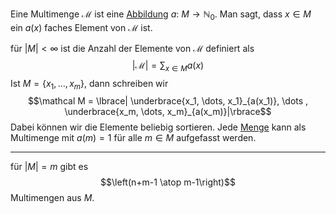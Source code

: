 Eine Multimenge $\mathcal M$ ist eine [Abbildung](Abbildungen.md) $a$:
$M \to \mathbb N_0$. Man sagt, dass $x\in M$ ein $a(x)$ faches Element von $\mathcal M$ ist.

für $|M| < \infty$ ist die Anzahl der Elemente von $\mathcal M$ definiert als
$$|\mathcal M| = \sum_{x\in M} a(x)$$
Ist $M = \lbrace x_1, \dots , x_m\rbrace$, dann schreiben wir
$$\mathcal M = \lbrace| \underbrace{x_1, \dots, x_1}_{a(x_1)}, \dots , \underbrace{x_m, \dots, x_m}_{a(x_m)}|\rbrace$$
Dabei können wir die Elemente beliebig sortieren.
Jede [Menge](Mengen.md) kann als Multimenge mit $a(m) = 1$ für alle $m\in M$ aufgefasst werden.

---

für $|M| = m$ gibt es
$$\left(n+m-1 \atop m-1\right)$$
Multimengen aus $M$.

